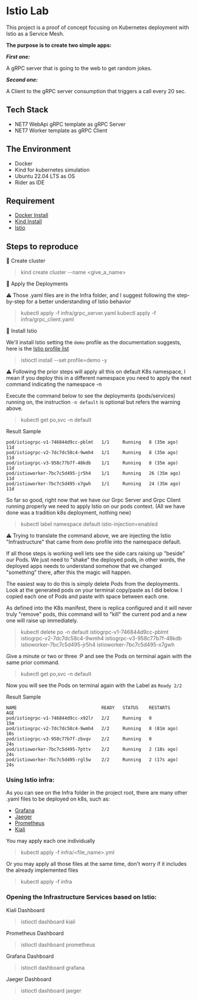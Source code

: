 # Istio Lab

This project is a proof of concept focusing on Kubernetes deployment with Istio as a Service Mesh.

**The purpose is to create two simple apps:**

***First one:*** 

A gRPC server that is going to the web to get random jokes.

***Second one:*** 

A Client to the gRPC server consumption that triggers a call every 20 sec.

## Tech Stack
- NET7 WebApi gRPC template as gRPC Server
- NET7 Worker template as gRPC Client

## The Environment
- Docker
- Kind for kubernetes simulation
- Ubuntu 22.04 LTS as OS
- Rider as IDE

## Requirement

- [Docker Install](https://docs.docker.com/engine/install/)
- [Kind Install](https://kind.sigs.k8s.io/docs/user/quick-start/)
- [Istio](https://istio.io/latest/docs/setup/install/)

## Steps to reproduce

:memo: Create cluster
> kind create cluster --name <give_a_name>

:memo: Apply the Deployments

:warning: Those .yaml files are in the Infra folder, and I suggest following the step-by-step for a better understanding of Istio behavior

> kubectl apply -f infra/grpc_server.yaml
> kubectl apply -f infra/grpc_client.yaml

:memo: Install Istio

We'll install Istio setting the `demo` profile as the documentation suggests, here is the [Istio profile list](https://istio.io/v1.5/docs/setup/install/istioctl/#display-the-list-of-available-profiles) 

> istioctl install --set profile=demo -y

:warning: Following the prior steps will apply all this on default K8s namespace, I mean if you deploy this in a different
namespace you need to apply the next command indicating the namespace -n <namespace>

Execute the command below to see the deployments (pods/services) running on, the instruction `-n default` is optional but refers the warning above. 

> kubectl get po,svc -n default

Result Sample

```
pod/istiogrpc-v1-746844d9cc-pblmt   1/1     Running   8 (35m ago)    11d
pod/istiogrpc-v2-7dc7dc58c4-9wmh4   1/1     Running   8 (35m ago)    11d
pod/istiogrpc-v3-958c77b7f-48kdb    1/1     Running   8 (35m ago)    11d
pod/istioworker-7bc7c5d495-jr5h4    1/1     Running   26 (35m ago)   11d
pod/istioworker-7bc7c5d495-x7gwh    1/1     Running   24 (35m ago)   11d
```

So far so good, right now that we have our Grpc Server and Grpc Client running properly we need to apply Istio on our pods context.
(All we have done was a tradition k8s deployment, nothing new)

> kubectl label namespace default istio-injection=enabled

:warning: Trying to translate the command above, we are injecting the Istio "Infrastructure" that came from `demo` profile into the namespace default.

If all those steps is working well lets see the side cars raising up "beside" our Pods. We just need to "shake" the deployed pods, in other words, the deployed apps needs to understand somehow that
we changed "something" there, after this the magic will happen.

The easiest way to do this is simply delete Pods from the deployments. Look at the generated pods on your terminal copy/paste as I did below. I copied each one of Pods and paste with space between each one.

As defined into the K8s manifest, there is replica configured and it will never truly "remove" pods,  this command will to "kill" the current pod and a new one will raise up immediately.

> kubectl delete po -n default istiogrpc-v1-746844d9cc-pblmt istiogrpc-v2-7dc7dc58c4-9wmh4 istiogrpc-v3-958c77b7f-48kdb istioworker-7bc7c5d495-jr5h4 istioworker-7bc7c5d495-x7gwh

Give a minute or two or three :P and see the Pods on terminal again with the same prior command.

> kubectl get po,svc -n default

Now you will see the Pods on terminal again with the Label as `Ready 2/2`

Result Sample

```
NAME                                READY   STATUS    RESTARTS      AGE
pod/istiogrpc-v1-746844d9cc-x92lr   2/2     Running   0             15m
pod/istiogrpc-v2-7dc7dc58c4-9wmh4   2/2     Running   8 (81m ago)   10s
pod/istiogrpc-v3-958c77b7f-zbvqv    2/2     Running   0             24s
pod/istioworker-7bc7c5d495-7pttv    2/2     Running   2 (18s ago)   24s
pod/istioworker-7bc7c5d495-rgl5w    2/2     Running   2 (17s ago)   24s

```

### Using Istio infra:

As you can see on the Infra folder in the project root, there are many other .yaml files to be deployed on k8s, such as:

- [Grafana](https://grafana.com/)
- [Jaeger](https://www.jaegertracing.io/)
- [Prometheus](https://prometheus.io/)
- [Kiali](https://kiali.io/)

You may apply each one individually

> kubectl apply -f infra/<file_name>.yml

Or you may apply all those files at the same time, don't worry if it includes the already implemented files

> kubectl apply -f infra

### Opening the Infrastructure Services based on Istio:

Kiali Dashboard

> istioctl dashboard kiali

Prometheus Dashboard

> istioctl dashboard prometheus

Grafana Dashboard

> istioctl dashboard grafana

Jaeger Dashboard 
> istioctl dashboard jaeger

